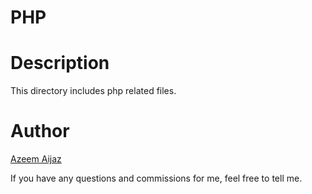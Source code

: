 PHP
=====

<a name="Description"></a>
# Description
This directory includes php related files.

<a name="Author"></a>
# Author
[Azeem Aijaz](https://azeemaijaz.github.io/)

If you have any questions and commissions for me, feel free to tell me.
